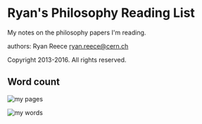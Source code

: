 Ryan's Philosophy Reading List
===========================================

My notes on the philosophy papers I'm reading.

authors:
Ryan Reece  <ryan.reece@cern.ch>

Copyright 2013-2016.  All rights reserved.


Word count
----------------------------------

![my pages](wordcount/pages.png)

![my words](wordcount/words.png)


